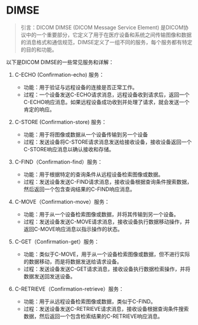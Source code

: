 # DIMSE

> 引言：DICOM DIMSE (DICOM Message Service Element) 是DICOM协议中的一个重要部分，它定义了用于在医疗设备和系统之间传输图像和数据的消息格式和通信规范，DIMSE定义了一组不同的服务，每个服务都有特定的目的和功能。

以下是DICOM DIMSE的一些常见服务和详解：

1. C-ECHO (Confirmation-echo) 服务：
   - 功能：用于验证与远程设备的连接是否正常工作。
   - 过程：一个设备发送C-ECHO请求消息，远程设备收到请求后，返回一个C-ECHO响应消息。如果远程设备成功收到并处理了请求，就会发送一个肯定的响应。

2. C-STORE (Confirmation-store) 服务：
   - 功能：用于将图像或数据从一个设备传输到另一个设备
   - 过程：发送设备将C-STORE请求消息发送给接收设备，接收设备返回一个C-STORE响应消息以确认接收和存储。

3. C-FIND（Confirmation-find）服务：
   - 功能：用于根据特定的查询条件从远程设备检索图像或数据。
   - 过程：发送设备发送C-FIND请求消息，接收设备根据查询条件搜索数据，然后返回一个包含查询结果的C-FIND响应消息。

4. C-MOVE（Confirmation-move）服务：
   - 功能：用于从一个设备检索图像或数据，并将其传输到另一个设备。
   - 过程：发送设备发送C-MOVE请求消息，接收设备执行数据移动操作，并返回C-MOVE响应消息以指示操作的状态。

5. C-GET（Confirmation-get）服务：
   - 功能：类似于C-MOVE，用于从一个设备检索图像或数据，但不进行实际的数据移动，而是将数据发送给请求设备。
   - 过程：发送设备发送C-GET请求消息，接收设备执行数据检索操作，并将数据发送回发送设备。

6. C-RETRIEVE（Confirmation-retrieve）服务：
   - 功能：用于从远程设备检索图像或数据，类似于C-FIND。
   - 过程：发送设备发送C-RETRIEVE请求消息，接收设备根据查询条件搜索数据，然后返回一个包含检索结果的C-RETRIEVE响应消息。